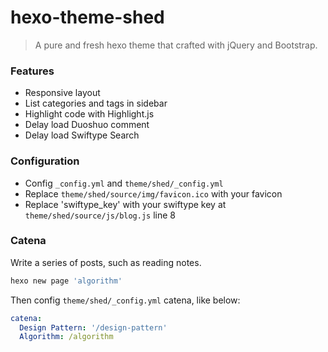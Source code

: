 # hexo-theme-shed
>A pure and fresh hexo theme that crafted with jQuery and Bootstrap.

### Features
* Responsive layout
* List categories and tags in sidebar
* Highlight code with Highlight.js
* Delay load Duoshuo comment
* Delay load Swiftype Search

### Configuration
* Config `_config.yml` and `theme/shed/_config.yml`
* Replace `theme/shed/source/img/favicon.ico` with your favicon
* Replace 'swiftype_key' with your swiftype key at `theme/shed/source/js/blog.js` line 8

### Catena
Write a series of posts, such as reading notes.

```bash
hexo new page 'algorithm'
```

Then config `theme/shed/_config.yml` catena, like below:

```yaml
catena:
  Design Pattern: '/design-pattern'
  Algorithm: /algorithm
```
